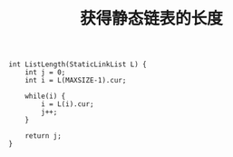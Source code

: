 ﻿---
title: 获得静态链表的长度
categories: 
- 数据结构
tags: 
- 数据结构
---
```
int ListLength(StaticLinkList L) {
	int j = 0;
	int i = L(MAXSIZE-1).cur;
	
	while(i) {
		i = L(i).cur;
		j++;
	} 
	
	return j;
}
```



